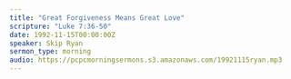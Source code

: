 ```yaml
---
title: "Great Forgiveness Means Great Love"
scripture: "Luke 7:36-50"
date: 1992-11-15T00:00:00Z
speaker: Skip Ryan
sermon_type: morning
audio: https://pcpcmorningsermons.s3.amazonaws.com/19921115ryan.mp3 
---
```



